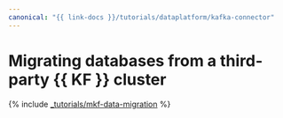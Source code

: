 ```yaml
---
canonical: "{{ link-docs }}/tutorials/dataplatform/kafka-connector"
---
```


# Migrating databases from a third-party {{ KF }} cluster


{% include [_tutorials/mkf-data-migration](../../_tutorials/dataplatform/mkf-data-migration.md) %}
